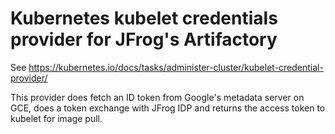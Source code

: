 # Kubernetes kubelet credentials provider for JFrog's Artifactory

See https://kubernetes.io/docs/tasks/administer-cluster/kubelet-credential-provider/

This provider does fetch an ID token from Google's metadata server on GCE, does a token exchange with JFrog IDP and returns the access token to kubelet for image pull.
